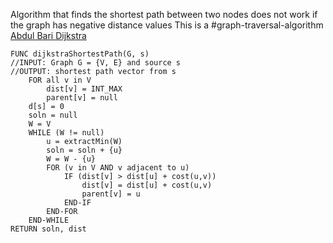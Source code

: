Algorithm that finds the shortest path between two nodes
does not work if the graph has negative distance values
This is a #graph-traversal-algorithm
[Abdul Bari Dijkstra](https://www.youtube.com/watch?v=XB4MIexjvY0&list=PLL_Rr0-eLWmOMccWWU5CL_suJRjGaZdxq&index=3)

```al
FUNC dijkstraShortestPath(G, s)
//INPUT: Graph G = {V, E} and source s
//OUTPUT: shortest path vector from s
	FOR all v in V
		dist[v] = INT_MAX
		parent[v] = null
	d[s] = 0
	soln = null
	W = V
	WHILE (W != null)
		u = extractMin(W)
		soln = soln + {u}
		W = W - {u}
		FOR (v in V AND v adjacent to u)
			IF (dist[v] > dist[u] + cost(u,v))
				dist[v] = dist[u] + cost(u,v)
				parent[v] = u
			END-IF
		END-FOR
	END-WHILE
RETURN soln, dist

```